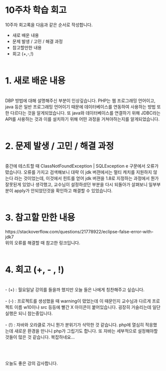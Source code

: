 <h1> 10주차 학습 회고 </h1>

10주차 회고록을 다음과 같은 순서로 작성합니다.

- 새로 배운 내용
- 문제 발생 / 고민 / 해결 과정
- 참고할만한 내용
- 회고 (+,-,!)
<br><br>

<h1> 1. 새로 배운 내용 </h1><br>
DBP 방법에 대해 설명해주신 부분이 인상깊습니다. PHP는 웹 프로그래밍 언어이고, java 등은 일반 프로그래밍 언어이기 때문에 데이터베이스를 연동하여 사용하는 방법 또한 다르다는 것을 알게되었습니다. 또 java와 데이터베이스를 연결하기 위해 JDBC라는 API를 사용하는 것과 이를 설치하기 위해 어떤 과정을 거쳐야하는지를 알게되었습니다.
<br><br>


<h1> 2. 문제 발생 / 고민 / 해결 과정 </h1><br>
중간에 테스트할 때 ClassNotFoundException | SQLException e 구문에서 오류가 떴습니다. 오류를 가지고 검색해보니 대략 이 jdk 버젼에서는 멀티 캐치를 지원하지 않는다 라는 것이었는데, 이것에서 힌트를 얻어 jdk 버젼을 1.8로 지정하는 과정에서 뭔가 잘못된게 있었나 생각했고, 교수님이 설정하셨던 부분을 다시 되돌아가 살펴보니 일부부분이 apply가 안되었던것을 확인하고 해결할 수 있었습니다.
<br><br>


<h1> 3. 참고할 만한 내용 </h1>
https://stackoverflow.com/questions/21778922/eclipse-false-error-with-jdk7
 <br>
위의 오류를 해결할 때 참고한 링크입니다.
<br><br>


<h1> 4. 회고 (+, - , !) </h1><br>
- (+) : 월요일날 강의를 들을까 했지만 오늘 들은 나에게 칭찬해주고 싶습니다. <br><br>
- (-) :  프로젝트를 생성했을 때 warning이 떴었는데 이 때문인지 교수님과 다르게 프로젝트 이름 w10이나 src 등등에 빨간 X 아이콘이 붙어있습니다. 굉장히 거슬리는데 일단 실행은 되니 참는중입니다.<br><br>
- (!) : 자바와 오라클로 가니 뭔가 분위기가 삭막한 것 같습니다. php에 열심히 적응했는데 새로운 환경을 만나니 php가 그립기도 합니다. 또 자바는 세부적으로 설정해야할 것들이 많은 것 같습니다. 복잡하네요...<br><br>
<br><br>

오늘도 좋은 강의 감사합니다.


